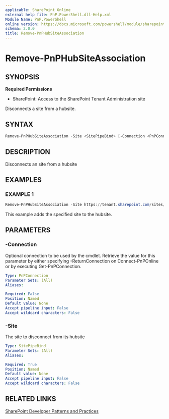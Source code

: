 ```yaml
---
applicable: SharePoint Online
external help file: PnP.PowerShell.dll-Help.xml
Module Name: PnP.PowerShell
online version: https://docs.microsoft.com/powershell/module/sharepoint-pnp/remove-pnphubsiteassociation
schema: 2.0.0
title: Remove-PnPHubSiteAssociation
---
```


# Remove-PnPHubSiteAssociation

## SYNOPSIS

**Required Permissions**

* SharePoint: Access to the SharePoint Tenant Administration site

Disconnects a site from a hubsite.

## SYNTAX

```powershell
Remove-PnPHubSiteAssociation -Site <SitePipeBind> [-Connection <PnPConnection>] [<CommonParameters>]
```

## DESCRIPTION
Disconnects an site from a hubsite

## EXAMPLES

### EXAMPLE 1
```powershell
Remove-PnPHubSiteAssociation -Site https://tenant.sharepoint.com/sites/mysite
```

This example adds the specified site to the hubsite.

## PARAMETERS

### -Connection
Optional connection to be used by the cmdlet. Retrieve the value for this parameter by either specifying -ReturnConnection on Connect-PnPOnline or by executing Get-PnPConnection.

```yaml
Type: PnPConnection
Parameter Sets: (All)
Aliases:

Required: False
Position: Named
Default value: None
Accept pipeline input: False
Accept wildcard characters: False
```

### -Site
The site to disconnect from its hubsite

```yaml
Type: SitePipeBind
Parameter Sets: (All)
Aliases:

Required: True
Position: Named
Default value: None
Accept pipeline input: False
Accept wildcard characters: False
```

## RELATED LINKS

[SharePoint Developer Patterns and Practices](https://aka.ms/sppnp)